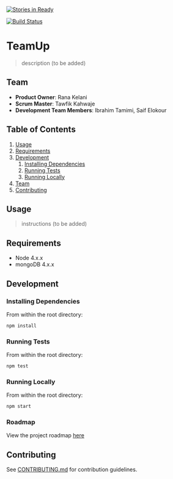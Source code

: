 [![Stories in Ready](https://badge.waffle.io/StirTech/TeamUp.png?label=ready&title=Ready)](https://waffle.io/StirTech/TeamUp)

[![Build Status](https://travis-ci.org/StirTech/TeamUp.svg?branch=master)](https://travis-ci.org/StirTech/TeamUp)

# TeamUp

> description (to be added)

## Team

  - __Product Owner__: Rana Kelani
  - __Scrum Master__: Tawfik Kahwaje
  - __Development Team Members__: Ibrahim Tamimi, Saif Elokour

## Table of Contents

1. [Usage](#Usage)
1. [Requirements](#requirements)
1. [Development](#development)
    1. [Installing Dependencies](#installing-dependencies)
    1. [Running Tests](#running-tests)
    1. [Running Locally](#running-locally)
1. [Team](#team)
1. [Contributing](#contributing)

## Usage

>  instructions (to be added)

## Requirements

- Node 4.x.x
- mongoDB 4.x.x

## Development

### Installing Dependencies

From within the root directory:

```sh
npm install
```

### Running Tests

From within the root directory:

```sh
npm test
```

### Running Locally

From within the root directory:

```sh
npm start
```

### Roadmap

View the project roadmap [here](issues)


## Contributing

See [CONTRIBUTING.md](CONTRIBUTING.md) for contribution guidelines.